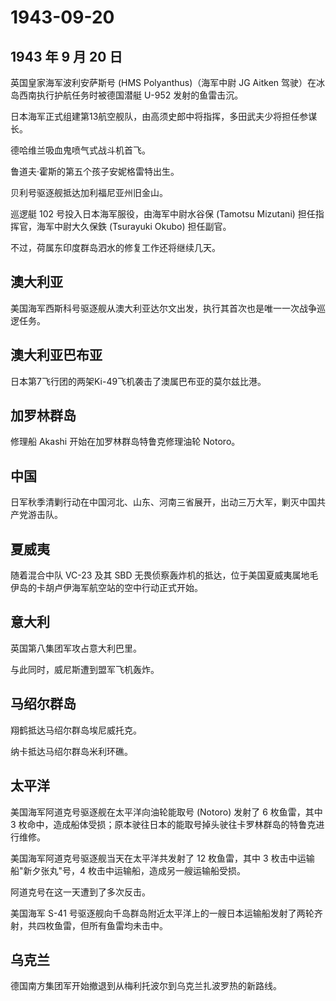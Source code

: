 # 1943-09-20

## 1943 年 9 月 20 日

英国皇家海军波利安萨斯号 (HMS Polyanthus)（海军中尉 JG Aitken
驾驶）在冰岛西南执行护航任务时被德国潜艇 U-952 发射的鱼雷击沉。

日本海军正式组建第13航空舰队，由高须史郎中将指挥，多田武夫少将担任参谋长。

德哈维兰吸血鬼喷气式战斗机首飞。

鲁道夫·霍斯的第五个孩子安妮格雷特出生。

贝利号驱逐舰抵达加利福尼亚州旧金山。

巡逻艇 102 号投入日本海军服役，由海军中尉水谷保 (Tamotsu Mizutani)
担任指挥官，海军中尉大久保鉄 (Tsurayuki Okubo) 担任副官。

不过，荷属东印度群岛泗水的修复工作还将继续几天。

## 澳大利亚

美国海军西斯科号驱逐舰从澳大利亚达尔文出发，执行其首次也是唯一一次战争巡逻任务。

## 澳大利亚巴布亚

日本第7飞行团的两架Ki-49飞机袭击了澳属巴布亚的莫尔兹比港。

## 加罗林群岛

修理船 Akashi 开始在加罗林群岛特鲁克修理油轮 Notoro。

## 中国

日军秋季清剿行动在中国河北、山东、河南三省展开，出动三万大军，剿灭中国共产党游击队。

## 夏威夷

随着混合中队 VC-23 及其 SBD
无畏侦察轰炸机的抵达，位于美国夏威夷属地毛伊岛的卡胡卢伊海军航空站的空中行动正式开始。

## 意大利

英国第八集团军攻占意大利巴里。

与此同时，威尼斯遭到盟军飞机轰炸。

## 马绍尔群岛

翔鹤抵达马绍尔群岛埃尼威托克。

纳卡抵达马绍尔群岛米利环礁。

## 太平洋

美国海军阿道克号驱逐舰在太平洋向油轮能取号 (Notoro) 发射了 6
枚鱼雷，其中 3
枚命中，造成船体受损；原本驶往日本的能取号掉头驶往卡罗林群岛的特鲁克进行维修。

美国海军阿道克号驱逐舰当天在太平洋共发射了 12 枚鱼雷，其中 3
枚击中运输船"新夕张丸"号，4 枚击中运输船，造成另一艘运输船受损。

阿道克号在这一天遭到了多次反击。

美国海军 S-41
号驱逐舰向千岛群岛附近太平洋上的一艘日本运输船发射了两轮齐射，共四枚鱼雷，但所有鱼雷均未击中。

## 乌克兰

德国南方集团军开始撤退到从梅利托波尔到乌克兰扎波罗热的新路线。

